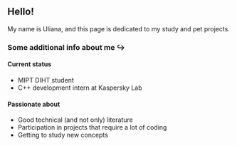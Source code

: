 ## Hello! 

My name is Uliana, and this page is dedicated to my study and pet projects.

### Some additional info about me $\hookrightarrow$

#### Current status
- MIPT DIHT student
- C++ development intern at Kaspersky Lab

#### Passionate about
- Good technical (and not only) literature
- Participation in projects that require a lot of coding
- Getting to study new concepts
